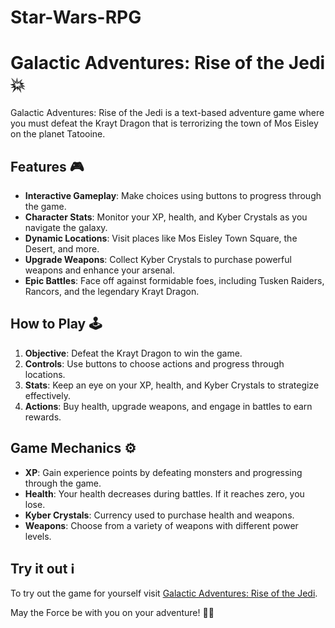 # Star-Wars-RPG

# Galactic Adventures: Rise of the Jedi 💥

Galactic Adventures: Rise of the Jedi is a text-based adventure game where you must defeat the Krayt Dragon that is terrorizing the town of Mos Eisley on the planet Tatooine.

## Features 🎮

- **Interactive Gameplay**: Make choices using buttons to progress through the game.
- **Character Stats**: Monitor your XP, health, and Kyber Crystals as you navigate the galaxy.
- **Dynamic Locations**: Visit places like Mos Eisley Town Square, the Desert, and more.
- **Upgrade Weapons**: Collect Kyber Crystals to purchase powerful weapons and enhance your arsenal.
- **Epic Battles**: Face off against formidable foes, including Tusken Raiders, Rancors, and the legendary Krayt Dragon.

## How to Play 🕹️

1. **Objective**: Defeat the Krayt Dragon to win the game.
2. **Controls**: Use buttons to choose actions and progress through locations.
3. **Stats**: Keep an eye on your XP, health, and Kyber Crystals to strategize effectively.
4. **Actions**: Buy health, upgrade weapons, and engage in battles to earn rewards.

## Game Mechanics ⚙️

- **XP**: Gain experience points by defeating monsters and progressing through the game.
- **Health**: Your health decreases during battles. If it reaches zero, you lose.
- **Kyber Crystals**: Currency used to purchase health and weapons.
- **Weapons**: Choose from a variety of weapons with different power levels.

## Try it out ℹ️

To try out the game for yourself visit [Galactic Adventures: Rise of the Jedi](https://galactic-adventures-rise-of-the-jedi.netlify.app/).

May the Force be with you on your adventure! 🚀✨
